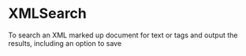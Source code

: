 # XMLSearch
To search an XML marked up document for text or tags and output the results, including an option to save 
